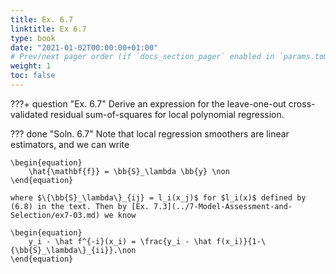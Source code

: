 ```yaml
---
title: Ex. 6.7
linktitle: Ex 6.7
type: book
date: "2021-01-02T00:00:00+01:00"
# Prev/next pager order (if `docs_section_pager` enabled in `params.toml`)
weight: 1
toc: false
---
```


???+ question "Ex. 6.7"
    Derive an expression for the leave-one-out cross-validated residual sum-of-squares for local polynomial regression.

??? done "Soln. 6.7"
    Note that local regression smoothers are linear estimators, and we can write 
	
    \begin{equation}
		\hat{\mathbf{f}} = \bb{S}_\lambda \bb{y} \non
	\end{equation}
	
    where $\{\bb{S}_\lambda\}_{ij} = l_i(x_j)$ for $l_i(x)$ defined by (6.8) in the text. Then by [Ex. 7.3](../7-Model-Assessment-and-Selection/ex7-03.md) we know
	
    \begin{equation}
		y_i - \hat f^{-i}(x_i) = \frac{y_i - \hat f(x_i)}{1-\{\bb{S}_\lambda\}_{ii}}.\non
	\end{equation}
